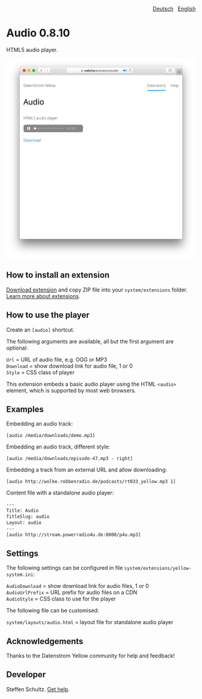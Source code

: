 <p align="right"><a href="README-de.md">Deutsch</a> &nbsp; <a href="README.md">English</a></p>

# Audio 0.8.10

HTML5 audio player.

<p align="center"><img src="audio-screenshot.png?raw=true" alt="Screenshot"></p>

## How to install an extension

[Download extension](https://github.com/datenstrom/yellow-extensions/raw/main/downloads/audio.zip) and copy ZIP file into your `system/extensions` folder. [Learn more about extensions](https://github.com/annaesvensson/yellow-update).

## How to use the player

Create an `[audio]` shortcut.
 
The following arguments are available, all but the first argument are optional:

`Url` = URL of audio file, e.g. OGG or MP3  
`Download` = show download link for audio file, 1 or 0  
`Style` = CSS class of player 

This extension embeds a basic audio player using the HTML `<audio>` element, which is supported by most web browsers. 

## Examples

Embedding an audio track:

    [audio /media/downloads/demo.mp3]

Embedding an audio track, different style:

    [audio /media/downloads/episode-47.mp3 - right]

Embedding a track from an external URL and allow downloading:

    [audio http://wolke.robbenradio.de/podcasts/rt033_yellow.mp3 1]

Content file with a standalone audio player:

```
---
Title: Audio
TitleSlug: audio
Layout: audio
---
[audio http://stream.powerradio4u.de:8000/p4u.mp3]
```

## Settings

The following settings can be configured in file `system/extensions/yellow-system.ini`: 

`AudioDownload` = show download link for audio files, 1 or 0  
`AudioUrlPrefix` = URL prefix for audio files on a CDN  
`AudioStyle` = CSS class to use for the player  

The following file can be customised:

`system/layouts/audio.html` = layout file for standalone audio player  

## Acknowledgements

Thanks to the Datenstrom Yellow community for help and feedback!

## Developer

Steffen Schultz. [Get help](https://datenstrom.se/yellow/help/).
